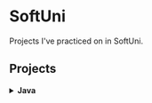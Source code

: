 # SoftUni
Projects I've practiced on in SoftUni.

## Projects
<details>
    <summary><b>Java</b></summary>
    <details>
        <summary>Basics</summary>
        <ol>
            <li>
                <a href="src/io/github/aleksandarharalanov/softuni/java/basics/firststepsincoding/lab">
                    First Steps In Coding - Lab
                </a>
            </li>
            <li>
                <a href="src/io/github/aleksandarharalanov/softuni/java/basics/firststepsincoding/exercise">
                    First Steps In Coding - Exercise
                </a>
            </li>
            <li>
                <a href="src/io/github/aleksandarharalanov/softuni/java/basics/conditionalstatements/lab">
                    Conditional Statements - Lab
                </a>
            </li>
            <li>
                <a href="src/io/github/aleksandarharalanov/softuni/java/basics/conditionalstatements/exercise">
                    Conditional Statements - Exercise
                </a>
            </li>
            <li>
                <a href="src/io/github/aleksandarharalanov/softuni/java/basics/conditionalstatements/advanced/lab">
                    Conditional Statements Advanced - Lab
                </a>
            </li>
            <li>
                <a href="src/io/github/aleksandarharalanov/softuni/java/basics/conditionalstatements/advanced/exercise">
                    Conditional Statements Advanced - Exercise
                </a>
            </li>
            <li>For Loop - Lab</li>
            <li>For Loop - Exercise</li>
            <li>While Loop - Lab</li>
            <li>While Loop - Exercise</li>
            <li>Nested Loops - Lab</li>
            <li>Nested Loops - Exercise</li>
        </ol>
    </details>
</details>